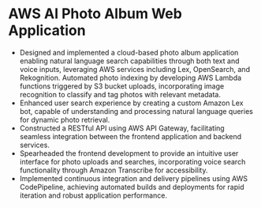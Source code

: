 # AWS AI Photo Album Web Application
- Designed and implemented a cloud-based photo album application enabling natural language search capabilities through both text and voice inputs, leveraging AWS services including Lex, OpenSearch, and Rekognition.
Automated photo indexing by developing AWS Lambda functions triggered by S3 bucket uploads, incorporating image recognition to classify and tag photos with relevant metadata.
- Enhanced user search experience by creating a custom Amazon Lex bot, capable of understanding and processing natural language queries for dynamic photo retrieval.
- Constructed a RESTful API using AWS API Gateway, facilitating seamless integration between the frontend application and backend services.
- Spearheaded the frontend development to provide an intuitive user interface for photo uploads and searches, incorporating voice search functionality through Amazon Transcribe for accessibility.
- Implemented continuous integration and delivery pipelines using AWS CodePipeline, achieving automated builds and deployments for rapid iteration and robust application performance.
